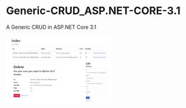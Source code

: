 # Generic-CRUD_ASP.NET-CORE-3.1

A Generic CRUD in ASP.NET Core 3.1


![image](https://github.com/aureliowozhiak/Generic-CRUD_ASP.NET-CORE-3.1/blob/master/img/github.png)
